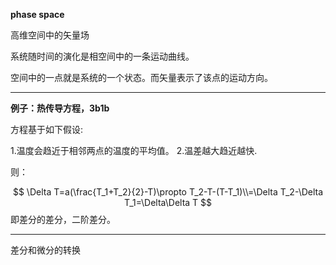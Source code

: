 **phase space**

高维空间中的矢量场

系统随时间的演化是相空间中的一条运动曲线。

空间中的一点就是系统的一个状态。而矢量表示了该点的运动方向。

---


**例子：热传导方程，3b1b**


方程基于如下假设:

1.温度会趋近于相邻两点的温度的平均值。
2.温差越大趋近越快.

则：

$$
\Delta T=a(\frac{T_1+T_2}{2}-T)\propto T_2-T-(T-T_1)\\=\Delta T_2-\Delta T_1=\Delta\Delta T
$$
即差分的差分，二阶差分。


---

差分和微分的转换

